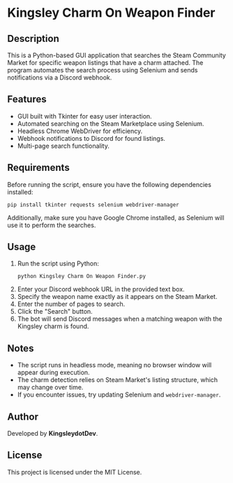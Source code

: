 # Kingsley Charm On Weapon Finder

## Description
This is a Python-based GUI application that searches the Steam Community Market for specific weapon listings that have a charm attached. The program automates the search process using Selenium and sends notifications via a Discord webhook.

## Features
- GUI built with Tkinter for easy user interaction.
- Automated searching on the Steam Marketplace using Selenium.
- Headless Chrome WebDriver for efficiency.
- Webhook notifications to Discord for found listings.
- Multi-page search functionality.

## Requirements
Before running the script, ensure you have the following dependencies installed:

```
pip install tkinter requests selenium webdriver-manager
```

Additionally, make sure you have Google Chrome installed, as Selenium will use it to perform the searches.

## Usage
1. Run the script using Python:
   ```
   python Kingsley Charm On Weapon Finder.py
   ```
2. Enter your Discord webhook URL in the provided text box.
3. Specify the weapon name exactly as it appears on the Steam Market.
4. Enter the number of pages to search.
5. Click the "Search" button.
6. The bot will send Discord messages when a matching weapon with the Kingsley charm is found.

## Notes
- The script runs in headless mode, meaning no browser window will appear during execution.
- The charm detection relies on Steam Market's listing structure, which may change over time.
- If you encounter issues, try updating Selenium and `webdriver-manager`.

## Author
Developed by **KingsleydotDev**.

## License
This project is licensed under the MIT License.
